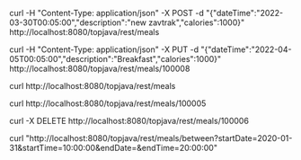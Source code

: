 curl -H "Content-Type: application/json" -X POST -d "{\"dateTime\":\"2022-03-30T00:05:00\",\"description\":\"new zavtrak\",\"calories\":1000}" http://localhost:8080/topjava/rest/meals

curl -H "Content-Type: application/json" -X PUT -d "{\"dateTime\":\"2022-04-05T00:05:00\",\"description\":\"Breakfast\",\"calories\":1000}" http://localhost:8080/topjava/rest/meals/100008

curl http://localhost:8080/topjava/rest/meals

curl http://localhost:8080/topjava/rest/meals/100005

curl -X DELETE http://localhost:8080/topjava/rest/meals/100006

curl "http://localhost:8080/topjava/rest/meals/between?startDate=2020-01-31&startTime=10:00:00&endDate=&endTime=20:00:00"